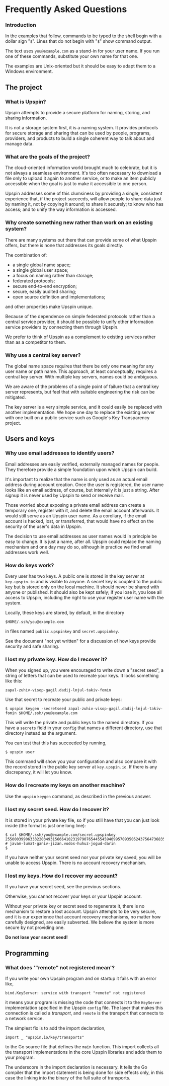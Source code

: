 # Frequently Asked Questions

### Introduction

In the examples that follow, commands to be typed to the shell begin with a dollar sign "`$`".
Lines that do not begin with "`$`" show command output.

The text uses `you@example.com` as a stand-in for your user name.
If you run one of these commands, substitute your own name for that one.

The examples are Unix-oriented but it should be easy to adapt them to a Windows environment.

## The project

### What is Upspin?

Upspin attempts to provide a secure platform for naming, storing, and sharing
information.

It is not a storage system first, it is a naming system.
It provides protocols for secure storage and sharing that can be
used by people, programs, providers, and products to build a single coherent
way to talk about and manage data.

### What are the goals of the project?

The cloud-oriented information world brought much to celebrate,
but it is not always a seamless environment.
It's too often necessary to download a file only to upload it again to
another service, or to make an item publicly accessible when the
goal is just to make it accessible to one person.

Upspin addresses some of this clumsiness by providing a single,
consistent experience that, if the project succeeds, will allow
people to share data just by naming it, not by copying it around;
to share it securely;
to know who has access;
and to unify the way information is accessed.

### Why create something new rather than work on an existing system?

There are many systems out there that can provide some of what
Upspin offers, but there is none that addresses its goals directly.

The combination of:

- a single global name space;
- a single global user space;
- a focus on naming rather than storage;
- federated protocols;
- secure end-to-end encryption;
- secure, easily audited sharing;
- open source definition and implementations;

and other properties make Upspin unique.

Because of the dependence on simple federated protocols rather than a
central service provider, it should be possible to unify other
information service providers by connecting them through
Upspin.

We prefer to think of Upspin as a complement to existing services
rather than as a competitor to them.

### Why use a central key server?

The global name space requires that there be only one meaning
for any user name or path name.
This approach, at least conceptually, requires a central key server.
With multiple key servers, names could be ambiguous.

We are aware of the problems of a single point of failure that a
central key server represents, but feel that with suitable
engineering the risk can be mitigated.

The key server is a very simple service, and it could
easily be replaced with another implementation.
We hope one day to replace the existing server with
one built on a public service such as Google's Key Transparency
project.

## Users and keys

### Why use email addresses to identify users?

Email addresses are easily verified, externally managed names for people.
They therefore provide a simple foundation upon which Upspin can build.

It's important to realize that the name is only used as an actual email
address during account creation.
Once the user is registered, the user name looks like an email address,
of course, but internally it is just a string.
After signup it is never used by Upspin to send or receive mail.

Those worried about exposing a private email address
can create a temporary one, register with it, and delete the email
account afterwards.
It would still serve as an Upspin user name.
As a corollary, if the email account is hacked, lost, or transferred,
that would have no effect on the security of the user's data in Upspin.

The decision to use email addresses as user names would in principle be
easy to change.
It is just a name, after all.
Upspin could replace the naming mechanism and one day may do so,
although in practice we find email addresses work well.

### How do keys work?

Every user has two keys.
A public one is stored in the key server at `key.upspin.io` and is visible to anyone.
A secret key is coupled to the public key but is stored only on the local machine.
It should never be shared with anyone or published.
It should also be kept safely; if you lose it, you lose all access to Upspin, including
the right to use your register user name with the system.

Locally, these keys are stored, by default, in the directory

```
$HOME/.ssh/you@example.com
```

in files named `public.upspinkey` and `secret.upspinkey`.

See the document "not yet written" for a discussion of how keys provide
security and safe sharing.

### I lost my private key. How do I recover it?

When you signed up, you were encouraged to write down a "secret seed",
a string of letters that can be used to recreate your keys.
It looks something like this:

```
zapal-zuhiv-visop-gagil.dadij-lnjul-takiv-fomin
```

Use that secret to recreate your public and private keys:

```
$ upspin keygen -secretseed zapal-zuhiv-visop-gagil.dadij-lnjul-takiv-fomin $HOME/.ssh/you@example.com
```

This will write the private and public keys to the named directory.
If you have a `secrets` field in your `config` that names a different
directory, use that directory instead as the argument.

You can test that this has succeeded by running,

```
$ upspin user
```

This command will show you your configuration and also compare it with
the record stored in the public key server at `key.upspin.io`.
If there is any discrepancy, it will let you know.

### How do I recreate my keys on another machine?

Use the `upspin` `keygen` command, as described in the previous answer.

### I lost my secret seed. How do I recover it?

It is stored in your private key file, so if you still have that you can just
look inside (the format is just one long line):

```
$ cat $HOME/.ssh/you@example.com/secret.upspinkey
25500039906333220349315666410231979076544554594099570935052437564736835632126 # javam-lumat-ganiv-jizan.vodos-huhuz-jogud-darin
$
```

If you have neither your secret seed nor your private key saved, you will be unable to access Upspin.
There is no account recovery mechanism.

### I lost my keys. How do I recover my account?

If you have your secret seed, see the previous sections.

Otherwise, you cannot recover your keys or your Upspin account.

Without your private key or secret seed to regenerate it, there is no mechanism to restore a lost account.
Upspin attempts to be very secure, and it is our experience that account recovery mechanisms,
no matter how carefully designed, are easily subverted.
We believe the system is more secure by not providing one.

**Do not lose your secret seed!**


## Programming

### What does '"remote" not registered mean'?

If you write your own Upspin program and on startup it fails with an error like,

```
bind.KeyServer: service with transport "remote" not registered
```

it means your program is missing the code that connects it to the
`KeyServer` implementation specified in the Upspin `config` file.
The layer that makes this connection is called a _transport_, and
`remote` is the transport that connects to a network service.

The simplest fix is to add the import declaration,

```
import _ "upspin.io/key/transports"
```

to the Go source file that defines the `main` function.
This import collects all the transport implementations in the core Upspin
libraries and adds them to your program.

The underscore in the import declaration is necessary.
It tells the Go compiler that the import statement is being done for
side effects only, in this case the linking into the binary of the
full suite of transports.

